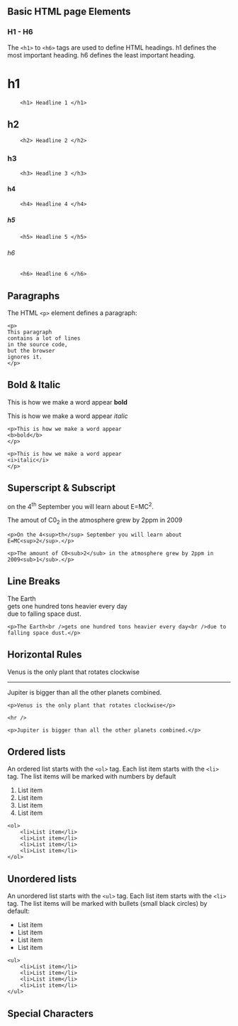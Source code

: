## Basic HTML page Elements
### H1 - H6
The `<h1>` to `<h6>` tags are used to define HTML headings.
h1 defines the most important heading. h6 defines the least important heading.

# h1
```
    <h1> Headline 1 </h1>
```

## h2
```
    <h2> Headline 2 </h2>
```

### h3
```
    <h3> Headline 3 </h3>
```

#### h4
```
    <h4> Headline 4 </h4>
```

##### h5
```
    <h5> Headline 5 </h5>
```

###### h6
```
    <h6> Headline 6 </h6>
```

## Paragraphs
The HTML `<p>` element defines a paragraph:
```
<p>
This paragraph
contains a lot of lines
in the source code,
but the browser 
ignores it.
</p>

```

## Bold & Italic
This is how we make a word appear **bold**

This is how we make a word appear *italic*

```
<p>This is how we make a word appear 
<b>bold</b>
</p>

<p>This is how we make a word appear 
<i>italic</i>
</p>
```

## Superscript & Subscript
on the 4<sup>th</sup> September you will learn about E=MC<sup>2</sup>.

The amout of C0<sub>2</sub> in the atmosphere grew by 2ppm in 2009

```
<p>On the 4<sup>th</sup> September you will learn about E=MC<sup>2</sup>.</p>

<p>The amount of C0<sub>2</sub> in the atmosphere grew by 2ppm in
2009<sub>1</sub>.</p>

```
## Line Breaks
<p>The Earth<br />gets one hundred tons heavier every day<br />due to falling space dust.</p>

```
<p>The Earth<br />gets one hundred tons heavier every day<br />due to falling space dust.</p>
```
## Horizontal Rules
<p>Venus is the only plant that rotates clockwise</p>

<hr />

<p>Jupiter is bigger than all the other planets combined.</p>

```
<p>Venus is the only plant that rotates clockwise</p>

<hr />

<p>Jupiter is bigger than all the other planets combined.</p>

```
## Ordered lists
An ordered list starts with the `<ol>` tag. Each list item starts with the `<li>` tag. The list items will be marked with numbers by default

1. List item
2. List item
3. List item
4. List item

```
<ol>
    <li>List item</li>
    <li>List item</li>
    <li>List item</li>
    <li>List item</li>
</ol>
```
## Unordered lists
An unordered list starts with the `<ul>` tag. Each list item starts with the `<li>` tag. The list items will be marked with bullets (small black circles) by default:

+ List item
+ List item
+ List item
+ List item

```
<ul>
    <li>List item</li>
    <li>List item</li>
    <li>List item</li>
    <li>List item</li>
</ul>
```
## Special Characters
